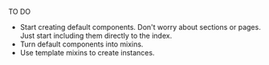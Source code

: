 TO DO

- Start creating default components. Don't worry about sections or pages. Just start including them directly to the index.
- Turn default components into mixins.
- Use template mixins to create instances.